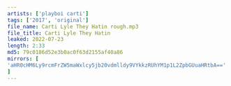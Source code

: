 ```yaml
---
artists: ['playboi carti']
tags: ['2017', 'original']
file_name: Carti Lyle They Hatin rough.mp3
file_title: Carti Lyle They Hatin
leaked: 2022-07-23
length: 2:33
md5: 79c0186d52e3b0ac0f63d2155af40a86
mirrors: [
'aHR0cHM6Ly9rcmFrZW5maWxlcy5jb20vdmlldy9VYkkzRUhYM1p1L2ZpbGUuaHRtbA=='
]
---
```

